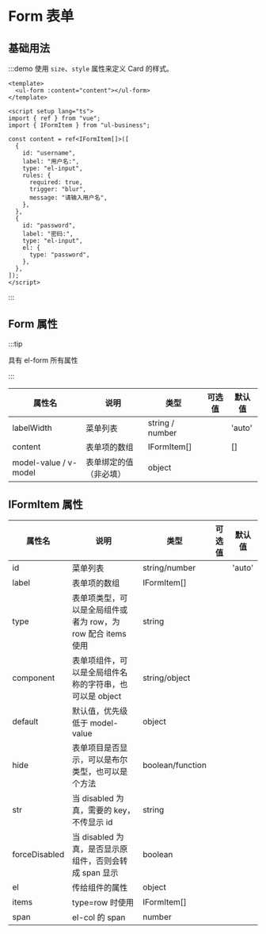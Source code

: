 # Form 表单

## 基础用法

:::demo 使用 `size`、`style` 属性来定义 Card 的样式。

```vue
<template>
  <ul-form :content="content"></ul-form>
</template>

<script setup lang="ts">
import { ref } from "vue";
import { IFormItem } from "ul-business";

const content = ref<IFormItem[]>([
  {
    id: "username",
    label: "用户名:",
    type: "el-input",
    rules: {
      required: true,
      trigger: "blur",
      message: "请输入用户名",
    },
  },
  {
    id: "password",
    label: "密码:",
    type: "el-input",
    el: {
      type: "password",
    },
  },
]);
</script>
```

:::

## Form 属性

:::tip

具有 el-form 所有属性

:::

| 属性名                | 说明                   | 类型            | 可选值 | 默认值 |
| --------------------- | ---------------------- | --------------- | ------ | ------ |
| labelWidth            | 菜单列表               | string / number |        | 'auto' |
| content               | 表单项的数组           | IFormItem[]     |        | []     |
| model-value / v-model | 表单绑定的值（非必填） | object          |        |        |

## IFormItem 属性

| 属性名        | 说明                                                         | 类型             | 可选值 | 默认值 |
| ------------- | ------------------------------------------------------------ | ---------------- | ------ | ------ |
| id            | 菜单列表                                                     | string/number    |        | 'auto' |
| label         | 表单项的数组                                                 | IFormItem[]      |        |        |
| type          | 表单项类型，可以是全局组件或者为 row，为 row 配合 items 使用 | string           |        |        |
| component     | 表单项组件，可以是全局组件名称的字符串，也可以是 object      | string/object    |        |        |
| default       | 默认值，优先级低于 model-value                               | object           |        |        |
| hide          | 表单项目是否显示，可以是布尔类型，也可以是个方法             | boolean/function |        |        |
| str           | 当 disabled 为真，需要的 key，不传显示 id                    | string           |        |        |
| forceDisabled | 当 disabled 为真，是否显示原组件，否则会转成 span 显示       | boolean          |        |        |
| el            | 传给组件的属性                                               | object           |        |        |
| items         | type=row 时使用                                              | IFormItem[]      |        |        |
| span          | el-col 的 span                                               | number           |        |        |
